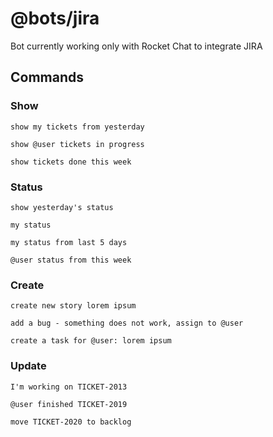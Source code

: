 # @bots/jira

Bot currently working only with Rocket Chat to integrate JIRA

## Commands

### Show

`show my tickets from yesterday`

`show @user tickets in progress`

`show tickets done this week`

### Status

`show yesterday's status`

`my status`

`my status from last 5 days`

`@user status from this week`

### Create

`create new story lorem ipsum`

`add a bug - something does not work, assign to @user`

`create a task for @user: lorem ipsum`

### Update

`I'm working on TICKET-2013`

`@user finished TICKET-2019`

`move TICKET-2020 to backlog`
